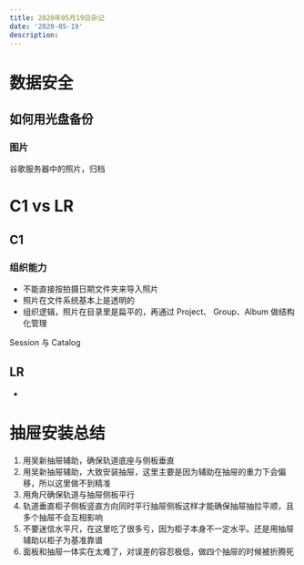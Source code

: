 ```yaml
---
title: 2020年05月19日杂记
date: '2020-05-19'
description:
---
```

# 数据安全


## 如何用光盘备份

### 图片

谷歌服务器中的照片，归档

# C1 vs LR

## C1

### 组织能力

- 不能直接按拍摄日期文件夹来导入照片
- 照片在文件系统基本上是透明的
- 组织逻辑，照片在目录里是扁平的，再通过 Project、 Group、Album 做结构化管理

Session 与 Catalog


## LR

-


# 抽屉安装总结

1. 用吴新抽屉辅助，确保轨道底座与侧板垂直
2. 用吴新抽屉辅助，大致安装抽屉，这里主要是因为辅助在抽屉的重力下会偏移，所以这里做不到精准
3. 用角尺确保轨道与抽屉侧板平行
4. 轨道垂直柜子侧板竖直方向同时平行抽屉侧板这样才能确保抽屉抽拉平顺，且多个抽屉不会互相影响
5. 不要迷信水平尺，在这里吃了很多亏，因为柜子本身不一定水平。还是用抽屉辅助以柜子为基准靠谱
6. 面板和抽屉一体实在太难了，对误差的容忍极低，做四个抽屉的时候被折腾死
